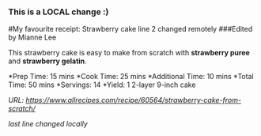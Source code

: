 
### This is a LOCAL change :)

#My favourite receipt: Strawberry cake
line 2 changed remotely
###Edited by Mianne Lee

This strawberry cake is easy to make from scratch with **strawberry puree** and **strawberry gelatin**.

*Prep Time:
15 mins
*Cook Time:
25 mins
*Additional Time:
10 mins
*Total Time:
50 mins
*Servings:
14
*Yield:
1 2-layer 9-inch cake


<em>URL: https://www.allrecipes.com/recipe/60564/strawberry-cake-from-scratch/<em>


last line changed locally



